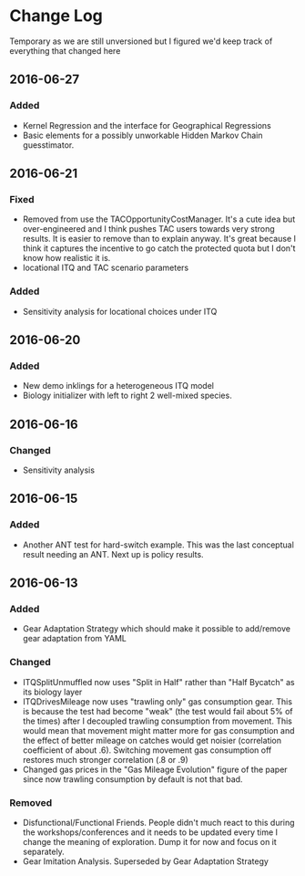 # Change Log

Temporary as we are still unversioned but I figured we'd keep track of everything that changed here

## 2016-06-27

### Added
- Kernel Regression and the interface for Geographical Regressions
- Basic elements for a possibly unworkable Hidden Markov Chain guesstimator.



## 2016-06-21

### Fixed
- Removed from use the TACOpportunityCostManager. It's a cute idea but over-engineered and I think pushes
TAC users towards very strong results. It is easier to remove than to explain anyway. It's great because
I think it captures the incentive to go catch the protected quota but I don't know how realistic it is.
- locational ITQ and TAC scenario parameters

### Added
- Sensitivity analysis for locational choices under ITQ

## 2016-06-20

### Added
- New demo inklings for a heterogeneous ITQ model
- Biology initializer with left to right 2 well-mixed species.



## 2016-06-16

### Changed
- Sensitivity analysis 



## 2016-06-15

### Added
- Another ANT test for hard-switch example. This was the last conceptual result needing an ANT. Next up is policy results.


## 2016-06-13
### Added
- Gear Adaptation Strategy which should make it possible to add/remove gear adaptation from YAML

### Changed
- ITQSplitUnmuffled now uses "Split in Half" rather than "Half Bycatch" as its biology layer
- ITQDrivesMileage now uses "trawling only" gas consumption gear. This is because the
 test had become "weak" (the test would fail about 5% of the times) after I decoupled 
 trawling consumption from movement. This would mean that movement might matter more for gas consumption
  and the effect of better mileage on catches would get noisier (correlation coefficient of about .6). 
  Switching movement gas consumption off restores much stronger correlation (.8 or .9)
- Changed gas prices in the "Gas Mileage Evolution" figure of the paper since now trawling consumption
 by default is not that bad.

### Removed
- Disfunctional/Functional Friends. People didn't much react to this 
during the workshops/conferences and it needs to be updated every time I change the meaning of exploration. 
Dump it for now and focus on it separately. 
- Gear Imitation Analysis. Superseded by Gear Adaptation Strategy
